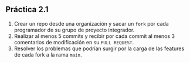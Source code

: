 ## Práctica 2.1

1. Crear un repo desde una organización y sacar un `fork` por cada programador de su grupo de proyecto integrador.
2. Realizar al menos 5 commits y recibir por cada commit al menos 3 comentarios de modificación en su `PULL REQUEST`.
3. Resolver los problemas que podrían surgir por la carga de las features de cada fork a la rama `main`.

